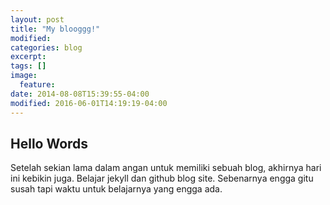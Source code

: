 ```yaml
---
layout: post
title: "My blooggg!"
modified:
categories: blog
excerpt:
tags: []
image:
  feature:
date: 2014-08-08T15:39:55-04:00
modified: 2016-06-01T14:19:19-04:00
---
```

## Hello Words

Setelah sekian lama dalam angan untuk memiliki sebuah blog, akhirnya hari ini kebikin juga. Belajar jekyll dan github blog site. Sebenarnya engga gitu susah tapi waktu untuk belajarnya yang engga ada.



